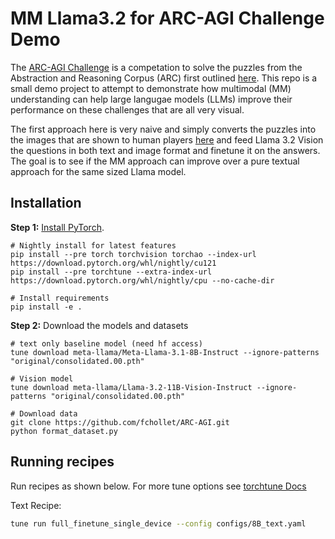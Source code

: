 # MM Llama3.2 for ARC-AGI Challenge Demo
The [ARC-AGI Challenge](https://arcprize.org/) is a competation to solve the puzzles from the Abstraction and Reasoning Corpus (ARC) first outlined [here](https://arxiv.org/abs/1911.01547). This repo is a small demo project to attempt to demonstrate how multimodal (MM) understanding can help large langugae models (LLMs) improve their performance on these challenges that are all very visual.

The first approach here is very naive and simply converts the puzzles into the images that are shown to human players [here](https://arcprize.org/play) and feed Llama 3.2 Vision the questions in both text and image format and finetune it on the answers. The goal is to see if the MM approach can improve over a pure textual approach for the same sized Llama model.

## Installation

**Step 1:** [Install PyTorch](https://pytorch.org/get-started/locally/).

```
# Nightly install for latest features
pip install --pre torch torchvision torchao --index-url https://download.pytorch.org/whl/nightly/cu121
pip install --pre torchtune --extra-index-url https://download.pytorch.org/whl/nightly/cpu --no-cache-dir
```

```
# Install requirements
pip install -e .
```

**Step 2:** Download the models and datasets

```
# text only baseline model (need hf access)
tune download meta-llama/Meta-Llama-3.1-8B-Instruct --ignore-patterns "original/consolidated.00.pth"
```

```
# Vision model
tune download meta-llama/Llama-3.2-11B-Vision-Instruct --ignore-patterns "original/consolidated.00.pth"
```

```
# Download data
git clone https://github.com/fchollet/ARC-AGI.git
python format_dataset.py
```

## Running recipes

Run recipes as shown below. For more tune options see [torchtune Docs](https://pytorch.org/torchtune/stable/tune_cli.html)

Text Recipe:
```bash
tune run full_finetune_single_device --config configs/8B_text.yaml
```
